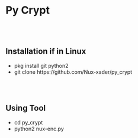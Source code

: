 <!DOCTYPE html>
<html>
<head>

</head>
<body>
<h1>Py Crypt</h1>
<br>
<br>
<h2>Installation if in Linux</h2>
<ul>
	<li>pkg install git python2</li>
	<li>git clone https://github.com/Nux-xader/py_crypt</li>
</ul>
<br>
<br>
<h2>Using Tool</h2>
<ul>
	<li>cd py_crypt</li>
	<li>python2 nux-enc.py</li>
</ul>
</body>
</html>

